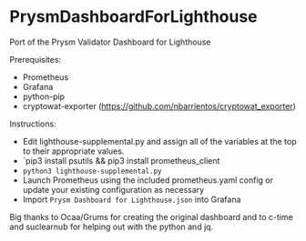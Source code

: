 # PrysmDashboardForLighthouse
Port of the Prysm Validator Dashboard for Lighthouse

Prerequisites:
- Prometheus
- Grafana
- python-pip
- cryptowat-exporter (https://github.com/nbarrientos/cryptowat_exporter)

Instructions:
- Edit lighthouse-supplemental.py and assign all of the variables at the top to their appropriate values.
- `pip3 install psutils && pip3 install prometheus_client
- `python3 lighthouse-supplemental.py`
- Launch Prometheus using the included prometheus.yaml config or update your existing configuration as necessary
- Import `Prysm Dashboard for Lighthouse.json` into Grafana

Big thanks to Ocaa/Grums for creating the original dashboard and to c-time and suclearnub for helping out with the python and jq.
